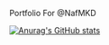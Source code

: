 Portfolio For @NafMKD


[![Anurag's GitHub stats](https://github-readme-stats.vercel.app/api?nafmkd=anuraghazra)](https://github.com/anuraghazra/github-readme-stats)
